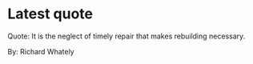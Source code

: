 # Latest quote 

Quote: It is the neglect of timely repair that makes rebuilding necessary. 

By: Richard Whately